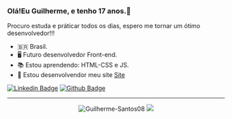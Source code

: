 ### Olá!Eu Guilherme, e tenho 17 anos.👋

Procuro estuda e práticar todos os dias, espero me tornar um ótimo desenvolvedor!!!

-  🇧🇷 Brasil.
-  🖥️ Futuro desenvolvedor Front-end.
-  📚 Estou aprendendo: HTML-CSS e JS.
-  📜 Estou desenvolvendor meu site [Site](https://dzscript.netlify.app/index.html)

[![Linkedin Badge](https://img.shields.io/badge/-LinkedIn-blue?style=flat-square&logo=Linkedin&logoColor=white&link=https://www.linkedin.com/in/guilherme-augusto08/)](https://www.linkedin.com/in/guilherme-augusto08/)
[![Github Badge](https://img.shields.io/badge/-Github-000?style=flat-square&logo=Github&logoColor=white&link=https://https://github.com/guilherme-Santos08/)](https://github.com/guilherme-Santos08/)

---
<p align = "center">
  <ahref="https://github.com/felipesantos10"><img src="https://github-readme-stats.vercel.app/api?username=Guilherme-Santos08&show_icons=true&theme=dracula&include_all_commits=true&count_private=true" alt="Guilherme-Santos08"/></a>
<a href="https://github.com/Guilherme-Santos08"><img src="https://github-readme-stats.vercel.app/api/top-langs/?username=Guilherme-Santos08&layout=compact&theme=dracula"/></a> 
</p>












<!--



<p align="center">
  <img align="center" src="https://github-readme-stats.vercel.app/api?username=Guilherme-Santos08&show_icons=true&theme=dracula"> 
</p>

<p align="center">
  <img align="center" src="https://github-readme-stats.vercel.app/api/top-langs/?username=Guilherme-Santos08&layout=compact&theme=dracula"> 
</p>

<p align = "center">
  <a href="https://github.com/felipesantos10"><img src="https://github-readme-stats.vercel.app/api?username=Guilherme-Santos08&show_icons=true&theme=dracula&include_all_commits=true&count_private=true" alt="Guilherme-Santos08"/></a>
  <a href="https://github.com/Guilherme-Santos08"><img src="https://github-readme-stats.vercel.app/api/top-langs/?username=Guilherme-Santos08&layout=compact&theme=dracula"/></a> 
</p> 
  



:man_student: Acabei o ensino médio, em 2021 pretendo cursar análise e desenvolvimento de sistemas

**Guilherme-Santos08/Guilherme-Santos08** is a ✨ _special_ ✨ repository because its `README.md` (this file) appears on your GitHub profile.
Here are some ideas to get you started:

- 🔭 I’m currently working on ...
- 🌱 I’m currently learning ...
- 👯 I’m looking to collaborate on ...
- 🤔 I’m looking for help with ...
- 💬 Ask me about ...
- 📫 How to reach me: ...
- 😄 Pronouns: ...
- ⚡ Fun fact: ...
-->
